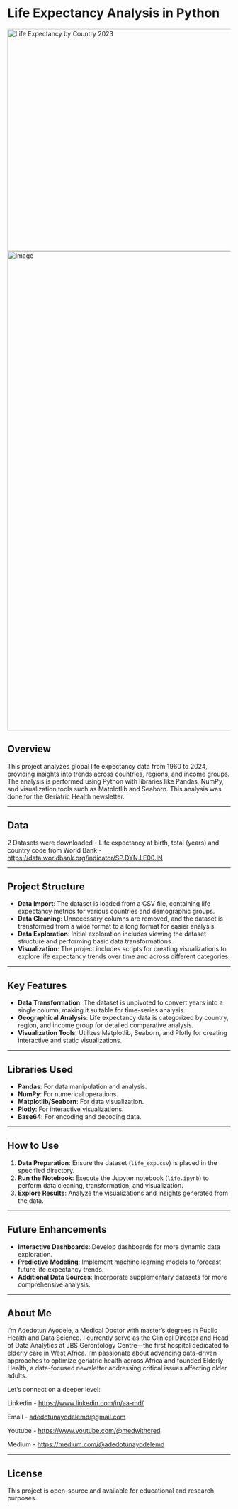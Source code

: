 # Life Expectancy Analysis in Python
<img width="1120" height="500" alt="Life Expectancy by Country 2023" src="https://github.com/user-attachments/assets/eb330d66-e1ed-4a9e-ad79-e8efbcea9d43" />
<img width="1920" height="1080" alt="Image" src="https://github.com/user-attachments/assets/7dbf3455-c470-41df-9799-25eb49daa752" />

## Overview  
This project analyzes global life expectancy data from 1960 to 2024, providing insights into trends across countries, regions, and income groups. The analysis is performed using Python with libraries like Pandas, NumPy, and visualization tools such as Matplotlib and Seaborn.
This analysis was done for the Geriatric Health newsletter. 

---

## Data
2 Datasets were downloaded - Life expectancy at birth, total (years)  and country code from World Bank - https://data.worldbank.org/indicator/SP.DYN.LE00.IN

---

## Project Structure  
- **Data Import**: The dataset is loaded from a CSV file, containing life expectancy metrics for various countries and demographic groups.  
- **Data Cleaning**: Unnecessary columns are removed, and the dataset is transformed from a wide format to a long format for easier analysis.  
- **Data Exploration**: Initial exploration includes viewing the dataset structure and performing basic data transformations.  
- **Visualization**: The project includes scripts for creating visualizations to explore life expectancy trends over time and across different categories.  

---

## Key Features  
- **Data Transformation**: The dataset is unpivoted to convert years into a single column, making it suitable for time-series analysis.  
- **Geographical Analysis**: Life expectancy data is categorized by country, region, and income group for detailed comparative analysis.  
- **Visualization Tools**: Utilizes Matplotlib, Seaborn, and Plotly for creating interactive and static visualizations.  

---

## Libraries Used  
- **Pandas**: For data manipulation and analysis.  
- **NumPy**: For numerical operations.  
- **Matplotlib/Seaborn**: For data visualization.  
- **Plotly**: For interactive visualizations.  
- **Base64**: For encoding and decoding data.  

---

## How to Use  
1. **Data Preparation**: Ensure the dataset (`life_exp.csv`) is placed in the specified directory.  
2. **Run the Notebook**: Execute the Jupyter notebook (`life.ipynb`) to perform data cleaning, transformation, and visualization.  
3. **Explore Results**: Analyze the visualizations and insights generated from the data.  

---

## Future Enhancements  
- **Interactive Dashboards**: Develop dashboards for more dynamic data exploration.  
- **Predictive Modeling**: Implement machine learning models to forecast future life expectancy trends.  
- **Additional Data Sources**: Incorporate supplementary datasets for more comprehensive analysis.  

---

## About Me
I’m Adedotun Ayodele, a Medical Doctor with master’s degrees in Public Health and Data Science. I currently serve as the Clinical Director and Head of Data Analytics at JBS Gerontology Centre—the first hospital dedicated to elderly care in West Africa. I’m passionate about advancing data-driven approaches to optimize geriatric health across Africa and founded Elderly Health, a data-focused newsletter addressing critical issues affecting older adults.

Let’s connect on a deeper level:

Linkedin - https://www.linkedin.com/in/aa-md/

Email - adedotunayodelemd@gmail.com

Youtube - https://www.youtube.com/@medwithcred

Medium - https://medium.com/@adedotunayodelemd 

---

## License  
This project is open-source and available for educational and research purposes.  
